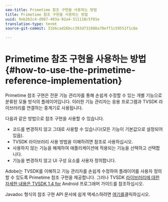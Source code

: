 ```yaml
---
seo-title: Primetime 참조 구현을 사용하는 방법
title: Primetime 참조 구현을 사용하는 방법
uuid: 9eb262c4-d987-493a-92a4-311118c5f01e
translation-type: tm+mt
source-git-commit: 31b6cad26bcc393d731080a70eff1c59551f1c8e

---
```



# Primetime 참조 구현을 사용하는 방법 {#how-to-use-the-primetime-reference-implementation}

Primetime 참조 구현은 전문 기능 관리자를 통해 손쉽게 수정할 수 있는 개별 기능으로 분류된 모듈 방식의 플레이어입니다. 이러한 기능 관리자는 응용 프로그램과 TVSDK 라이브러리를 연결하는 중계기로 사용됩니다.

다음과 같은 방법으로 참조 구현을 사용할 수 있습니다.

* 코드를 변경하지 않고 그대로 사용할 수 있습니다(모든 기능이 기본값으로 설정되어 있음).
* TVSDK 라이브러리 사용 방법을 이해하려면 참조로 사용하십시오.
* 사용하지 않는 기능을 해제하여 애플리케이션에 적용되는 기능을 선택하고 선택합니다.
* 기능을 변경하지 않고 UI 구성 요소를 사용자 정의합니다.

Adobe는 TVSDK를 이해하고 기능 관리자를 손쉽게 수정하여 플레이어를 사용자 정의할 수 있도록 Primetime 참조 구현을 제공합니다. 그러나 TVSDK [라이브러리에 대한 자세한 내용은 TVSDK 1.4 for](https://helpx.adobe.com/content/dam/help/en/primetime/programming-guides/psdk_android.pdf) Android 프로그래머 가이드를 참조하십시오.

Javadoc 형식의 참조 구현 API 문서에 쉽게 액세스하려면 [여기를](https://help.adobe.com/en_US/primetime/api/reference_implementation/android/javadoc/index.html)클릭하십시오.
